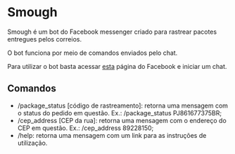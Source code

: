 # Smough

Smough é um bot do Facebook messenger criado para rastrear pacotes entregues pelos correios.

O bot funciona por meio de comandos enviados pelo chat.

Para utilizar o bot basta acessar [esta](https://www.facebook.com/PackageTrack) página do Facebook e iniciar um chat.

## Comandos

- /package_status [código de rastreamento]: retorna uma mensagem com o status do pedido em questão. Ex.: /package_status PJ861677375BR;
- /cep_address [CEP da rua]: retorna uma mensagem com o endereço do CEP em questão. Ex.: /cep_address 89228150;
- /help: retorna uma mensagem com um link para as instruções de utilização.
